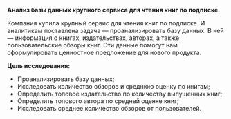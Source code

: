 **Анализ базы данных крупного сервиса для чтения книг по подписке.**

Компания купила крупный сервис для чтения книг по подписке. И аналитикам поставлена задача — проанализировать базу данных.
В ней — информация о книгах, издательствах, авторах, а также пользовательские обзоры книг. Эти данные помогут нам сформулировать ценностное предложение для нового продукта.

**Цель исследования:** 
* Проанализировать базу данных;
* Исследовать количество обзоров и среднюю оценку по книгам;
* Определить топовое издательство по количеству выпущенных книг;
* Определить топового автора по средней оценке книг;
* Исследовать среднее количество обзоров от пользователей.

